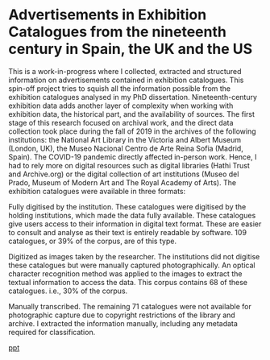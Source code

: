 # Advertisements in Exhibition Catalogues from the nineteenth century in Spain, the UK and the US

This is a work-in-progress where I collected, extracted and structured information on advertisements contained in exhibition catalogues. This spin-off project tries to squish all the information possible from the exhibition catalogues analysed in my PhD dissertation.
Nineteenth-century exhibition data adds another layer of complexity when working with exhibition data, the historical part, and the availability of sources. The first stage of this research focused on archival work, and the direct data collection took place during the fall of 2019 in the archives of the following institutions: the National Art Library in the Victoria and Albert Museum (London, UK), the Museo Nacional Centro de Arte Reina Sofia (Madrid, Spain). The COVID-19 pandemic directly affected in-person work. Hence, I had to rely more on digital resources such as digital libraries (Hathi Trust and Archive.org) or the digital collection of art institutions (Museo del Prado, Museum of Modern Art and The Royal Academy of Arts). 
The exhibition catalogues were available in three formats: 

Fully digitised by the institution. These catalogues were digitised by the holding institutions, which made the data fully available. These catalogues give users access to their information in digital text format. These are easier to consult and analyse as their text is entirely readable by software. 109 catalogues, or 39% of the corpus, are of this type. 

Digitized as images taken by the researcher. The institutions did not digitise these catalogues but were manually captured photographically. An optical character recognition method was applied to the images to extract the textual information to access the data. This corpus contains 68 of these catalogues. i.e., 30% of the corpus. 

Manually transcribed. The remaining 71 catalogues were not available for photographic capture due to copyright restrictions of the library and archive. I extracted the information manually, including any metadata required for classification.

[ppt](https://docs.google.com/presentation/d/1QX7TD2YqFPJ6iA4P1XeloHcHs9yPORHOLIgVmO4YA-g/edit?usp=sharing)
